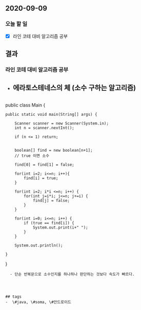 ## 2020-09-09

### 오늘 할 일

- [x] 라인 코테 대비 알고리즘 공부


## 결과


### 라인 코테 대비 알고리즘 공부

  * 에라토스테네스의 체 (소수 구하는 알고리즘)
    - 
    ```java
   public class Main {


    public static void main(String[] args) {

        Scanner scanner = new Scanner(System.in);
        int n = scanner.nextInt();

        if (n <= 1) return;


        boolean[] find = new boolean[n+1]; 
        // true 이면 소수

        find[0] = find[1] = false;

        for(int i=2; i<=n; i++){
            find[i] = true;
        }

        for(int i=2; i*i <=n; i++) {
            for(int j=i*i; j<=n; j+=i) {
                find[j] = false;
            }
        }

        for(int i=0; i<=n; i++) {
            if (true == find[i]) {
                System.out.print(i+" ");
            }
        }

        System.out.println();

    }

}

```
  - 단순 반복문으로 소수인지를 하나하나 판단하는 것보다 속도가 빠르다.




## tags
-  \#java, \#soma, \#안드로이드

